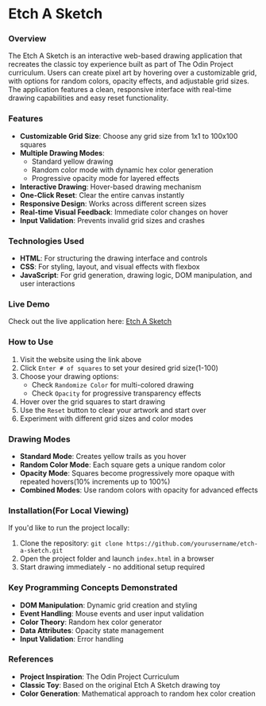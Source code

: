 # Etch A Sketch

### Overview

The Etch A Sketch is an interactive web-based drawing application that recreates the classic toy experience built as part of The Odin Project curriculum. Users can create pixel art by hovering over a customizable grid, with options for random colors, opacity effects, and adjustable grid sizes. The application features a clean, responsive interface with real-time drawing capabilities and easy reset functionality.

### Features

- **Customizable Grid Size**: Choose any grid size from 1x1 to 100x100 squares
- **Multiple Drawing Modes**:
  - Standard yellow drawing
  - Random color mode with dynamic hex color generation
  - Progressive opacity mode for layered effects
- **Interactive Drawing**: Hover-based drawing mechanism
- **One-Click Reset**: Clear the entire canvas instantly
- **Responsive Design**: Works across different screen sizes
- **Real-time Visual Feedback**: Immediate color changes on hover
- **Input Validation**: Prevents invalid grid sizes and crashes

### Technologies Used

- **HTML**: For structuring the drawing interface and controls
- **CSS**: For styling, layout, and visual effects with flexbox
- **JavaScript**: For grid generation, drawing logic, DOM manipulation, and user interactions

### Live Demo

Check out the live application here: [Etch A Sketch](https://jkgyso.github.io/etch-a-sketch/)

### How to Use

1. Visit the website using the link above
2. Click `Enter # of squares` to set your desired grid size(1-100)
3. Choose your drawing options:
   - Check `Randomize Color` for multi-colored drawing
   - Check `Opacity` for progressive transparency effects
4. Hover over the grid squares to start drawing
5. Use the `Reset` button to clear your artwork and start over
6. Experiment with different grid sizes and color modes

### Drawing Modes

- **Standard Mode**: Creates yellow trails as you hover
- **Random Color Mode**: Each square gets a unique random color
- **Opacity Mode**: Squares become progressively more opaque with repeated hovers(10% increments up to 100%)
- **Combined Modes**: Use random colors with opacity for advanced effects

### Installation(For Local Viewing)

If you'd like to run the project locally:

1. Clone the repository: `git clone https://github.com/yourusername/etch-a-sketch.git`
2. Open the project folder and launch `index.html` in a browser
3. Start drawing immediately - no additional setup required

### Key Programming Concepts Demonstrated

- **DOM Manipulation**: Dynamic grid creation and styling
- **Event Handling**: Mouse events and user input validation
- **Color Theory**: Random hex color generator
- **Data Attributes**: Opacity state management
- **Input Validation**: Error handling

### References

- **Project Inspiration**: The Odin Project Curriculum
- **Classic Toy**: Based on the original Etch A Sketch drawing toy
- **Color Generation**: Mathematical approach to random hex color creation
